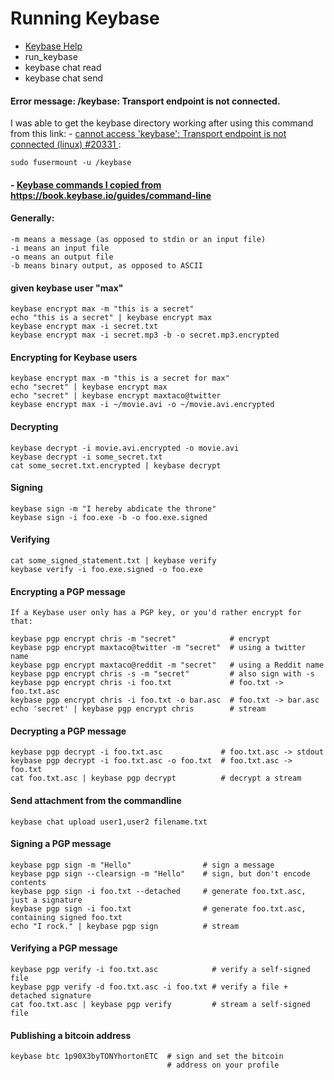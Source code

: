 # Running Keybase
- [ Keybase Help ](https://book.keybase.io/ "")
- run_keybase
- keybase chat read
- keybase chat send

#### Error message: /keybase: Transport endpoint is not connected.

I was able to get the keybase directory working after using this command from this link: - [ cannot access 'keybase': Transport endpoint is not connected (linux) #20331 ](https://github.com/keybase/client/issues/20331/ ""):
```
sudo fusermount -u /keybase
```

#### - [ Keybase commands I copied from https://book.keybase.io/guides/command-line ](https://book.keybase.io/guides/command-line "")

#### Generally:

    -m means a message (as opposed to stdin or an input file)
    -i means an input file
    -o means an output file
    -b means binary output, as opposed to ASCII

#### given keybase user "max"
```
keybase encrypt max -m "this is a secret"
echo "this is a secret" | keybase encrypt max
keybase encrypt max -i secret.txt
keybase encrypt max -i secret.mp3 -b -o secret.mp3.encrypted
```

#### Encrypting for Keybase users
```
keybase encrypt max -m "this is a secret for max"
echo "secret" | keybase encrypt max
echo "secret" | keybase encrypt maxtaco@twitter
keybase encrypt max -i ~/movie.avi -o ~/movie.avi.encrypted
```

#### Decrypting
```
keybase decrypt -i movie.avi.encrypted -o movie.avi
keybase decrypt -i some_secret.txt
cat some_secret.txt.encrypted | keybase decrypt
```

#### Signing
```
keybase sign -m "I hereby abdicate the throne"
keybase sign -i foo.exe -b -o foo.exe.signed
```

#### Verifying
```
cat some_signed_statement.txt | keybase verify
keybase verify -i foo.exe.signed -o foo.exe
```

#### Encrypting a PGP message
```
If a Keybase user only has a PGP key, or you'd rather encrypt for that:

keybase pgp encrypt chris -m "secret"            # encrypt
keybase pgp encrypt maxtaco@twitter -m "secret"  # using a twitter name
keybase pgp encrypt maxtaco@reddit -m "secret"   # using a Reddit name
keybase pgp encrypt chris -s -m "secret"         # also sign with -s
keybase pgp encrypt chris -i foo.txt             # foo.txt -> foo.txt.asc
keybase pgp encrypt chris -i foo.txt -o bar.asc  # foo.txt -> bar.asc
echo 'secret' | keybase pgp encrypt chris        # stream
```

#### Decrypting a PGP message
```
keybase pgp decrypt -i foo.txt.asc             # foo.txt.asc -> stdout
keybase pgp decrypt -i foo.txt.asc -o foo.txt  # foo.txt.asc -> foo.txt
cat foo.txt.asc | keybase pgp decrypt          # decrypt a stream
```

#### Send attachment from the commandline
```
keybase chat upload user1,user2 filename.txt
```

#### Signing a PGP message
```
keybase pgp sign -m "Hello"                # sign a message
keybase pgp sign --clearsign -m "Hello"    # sign, but don't encode contents
keybase pgp sign -i foo.txt --detached     # generate foo.txt.asc, just a signature
keybase pgp sign -i foo.txt                # generate foo.txt.asc, containing signed foo.txt
echo "I rock." | keybase pgp sign          # stream
```

#### Verifying a PGP message
```
keybase pgp verify -i foo.txt.asc            # verify a self-signed file
keybase pgp verify -d foo.txt.asc -i foo.txt # verify a file + detached signature
cat foo.txt.asc | keybase pgp verify         # stream a self-signed file
```

#### Publishing a bitcoin address
```
keybase btc 1p90X3byTONYhortonETC  # sign and set the bitcoin
                                   # address on your profile
```


